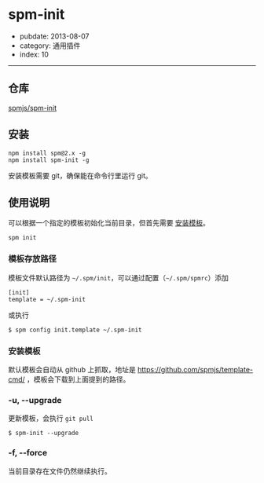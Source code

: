 # spm-init

- pubdate: 2013-08-07
- category: 通用插件
- index: 10

-----------

## 仓库

[spmjs/spm-init](https://github.com/spmjs/spm-init)

## 安装

```
npm install spm@2.x -g
npm install spm-init -g
```

安装模板需要 git，确保能在命令行里运行 git。

## 使用说明

可以根据一个指定的模板初始化当前目录，但首先需要 [安装模板](#安装模板)。

```
spm init
```

### 模板存放路径

模板文件默认路径为 `~/.spm/init`，可以通过配置（`~/.spm/spmrc`）添加

```
[init]
template = ~/.spm-init
```

或执行

```
$ spm config init.template ~/.spm-init
```

### 安装模板

默认模板会自动从 github 上抓取，地址是 https://github.com/spmjs/template-cmd/ ，模板会下载到上面提到的路径。


### -u, --upgrade

更新模板，会执行 `git pull`

```
$ spm-init --upgrade
```

###  -f, --force

当前目录存在文件仍然继续执行。
